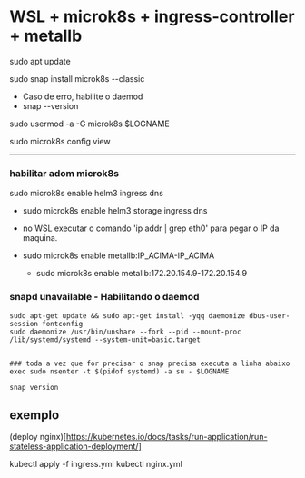 # WSL + microk8s + ingress-controller + metallb


sudo apt update
  
sudo snap install microk8s --classic
  * Caso de erro, habilite o daemod
  * snap --version

sudo usermod -a -G microk8s $LOGNAME
  
sudo microk8s config view  

---

### habilitar adom microk8s 
sudo microk8s enable helm3 ingress dns

* sudo microk8s enable helm3 storage ingress dns

* no WSL executar o comando 'ip addr | grep eth0' para pegar o IP da maquina.
* sudo microk8s enable metallb:IP_ACIMA-IP_ACIMA
    * sudo microk8s enable metallb:172.20.154.9-172.20.154.9


### snapd unavailable -  Habilitando o daemod
  
    sudo apt-get update && sudo apt-get install -yqq daemonize dbus-user-session fontconfig
	sudo daemonize /usr/bin/unshare --fork --pid --mount-proc /lib/systemd/systemd --system-unit=basic.target
	
	
	### toda a vez que for precisar o snap precisa executa a linha abaixo
	exec sudo nsenter -t $(pidof systemd) -a su - $LOGNAME

	snap version
	
	
## exemplo
  (deploy nginx)[https://kubernetes.io/docs/tasks/run-application/run-stateless-application-deployment/]	
  
  
   kubectl apply -f ingress.yml
   kubectl nginx.yml
  
  
